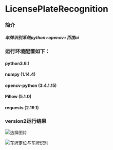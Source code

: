 # LicensePlateRecognition
### 简介
##### 车牌识别系统python+opencv+百度ai

### 运行环境配置如下：
#### python3.6.1
#### numpy (1.14.4)
#### opencv-python (3.4.1.15)
#### Pillow (5.1.0)
#### requests (2.19.1)

### version2运行结果
![选择图片](https://github.com/chsobin/LicensePlateRecognition/blob/master/README/imgs/1.png)

![车牌定位与车牌识别](https://github.com/chsobin/LicensePlateRecognition/blob/master/README/imgs/2.png)

